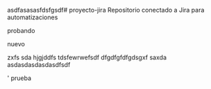 asdfasasasfdsfgsdf# proyecto-jira
Repositorio conectado a Jira para automatizaciones


probando

nuevo



zxfs
sda
hjgjddfs
tdsfewrwefsdf
dfgdfgfdfgdsgxf
saxda
asdasdasdasdasdfsdf




'
prueba
